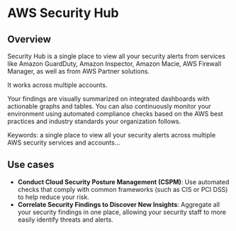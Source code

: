 # AWS Security Hub

## Overview
Security Hub is a single place to view all your security alerts from services like Amazon GuardDuty, Amazon Inspector, Amazon Macie, AWS Firewall Manager, as well as from AWS Partner solutions.

It works across multiple accounts.

Your findings are visually summarized on integrated dashboards with actionable graphs and tables. You can also continuously monitor your environment using automated compliance checks based on the AWS best practices and industry standards your organization follows.

Keywords: a single place to view all your security alerts across multiple AWS security services and accounts...


## Use cases

- **Conduct Cloud Security Posture Management (CSPM)**: Use automated checks that comply with common frameworks (such as CIS or PCI DSS) to help reduce your risk.
- **Correlate Security Findings to Discover New Insights**: Aggregate all your security findings in one place, allowing your security staff to more easily identify threats and alerts.